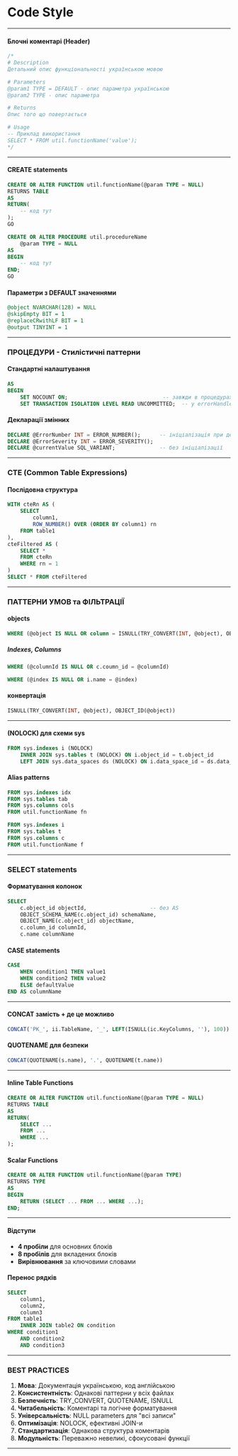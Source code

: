 # Code Style
 
---
 
####   **Блочні коментарі (Header)**
```sql
/*
# Description
Детальний опис функціональності українською мовою

# Parameters
@param1 TYPE = DEFAULT - опис параметра українською
@param2 TYPE - опис параметра

# Returns  
Опис того що повертається

# Usage
-- Приклад використання
SELECT * FROM util.functionName('value');
*/
```
 

---
 
####  **CREATE statements**
```sql
CREATE OR ALTER FUNCTION util.functionName(@param TYPE = NULL)
RETURNS TABLE
AS
RETURN(
    -- код тут
);
GO
```

```sql
CREATE OR ALTER PROCEDURE util.procedureName
    @param TYPE = NULL
AS
BEGIN
    -- код тут
END;
GO
```

####  **Параметри з DEFAULT значеннями**
```sql
@object NVARCHAR(128) = NULL
@skipEmpty BIT = 1  
@replaceCRwithLF BIT = 1
@output TINYINT = 1
```

---

### **ПРОЦЕДУРИ - Стилістичні паттерни**

#### **Стандартні налаштування**
```sql
AS
BEGIN
    SET NOCOUNT ON;                              -- завжди в процедурах
    SET TRANSACTION ISOLATION LEVEL READ UNCOMMITTED;  -- у errorHandler
```

#### **Декларації змінних**
```sql
DECLARE @ErrorNumber INT = ERROR_NUMBER();      -- ініціалізація при декларації
DECLARE @ErrorSeverity INT = ERROR_SEVERITY();
DECLARE @currentValue SQL_VARIANT;              -- без ініціалізації
```

---

###  **CTE (Common Table Expressions)**

#### **Послідовна структура**
```sql
WITH cteRn AS (
    SELECT 
        column1,
        ROW_NUMBER() OVER (ORDER BY column1) rn
    FROM table1
),
cteFiltered AS (
    SELECT * 
    FROM cteRn 
    WHERE rn = 1
)
SELECT * FROM cteFiltered
```


---

### **ПАТТЕРНИ УМОВ та ФІЛЬТРАЦІЇ**

#### objects
```sql
WHERE (@object IS NULL OR column = ISNULL(TRY_CONVERT(INT, @object), OBJECT_ID(@object)))
```

##### Indexes, Columns
```sql
WHERE (@columnId IS NULL OR c.coumn_id = @columnId)
```

```sql
WHERE (@index IS NULL OR i.name = @index)
```

#### **конвертація**
```sql
ISNULL(TRY_CONVERT(INT, @object), OBJECT_ID(@object))
```


---

#### **(NOLOCK) для схеми sys**
```sql
FROM sys.indexes i (NOLOCK)
    INNER JOIN sys.tables t (NOLOCK) ON i.object_id = t.object_id
    LEFT JOIN sys.data_spaces ds (NOLOCK) ON i.data_space_id = ds.data_space_id
```

#### **Alias patterns**
```sql
FROM sys.indexes idx         
FROM sys.tables tab
FROM sys.columns cols
FROM util.functionName fn
```

```sql
FROM sys.indexes i
FROM sys.tables t
FROM sys.columns c
FROM util.functionName f
```

---

### **SELECT statements**

#### **Форматування колонок**
```sql
SELECT 
    c.object_id objectId,                    -- без AS
    OBJECT_SCHEMA_NAME(c.object_id) schemaName,
    OBJECT_NAME(c.object_id) objectName,
    c.column_id columnId,
    c.name columnName
```

#### **CASE statements**  
```sql
CASE 
    WHEN condition1 THEN value1
    WHEN condition2 THEN value2  
    ELSE defaultValue
END AS columnName
```

---
 
#### **CONCAT замість +** де це можливо
```sql
CONCAT('PK_', ii.TableName, '_', LEFT(ISNULL(ic.KeyColumns, ''), 100))
```

#### **QUOTENAME для безпеки**
```sql
CONCAT(QUOTENAME(s.name), '.', QUOTENAME(t.name))
```


---

#### **Inline Table Functions**
```sql
CREATE OR ALTER FUNCTION util.functionName(@param TYPE = NULL)
RETURNS TABLE
AS
RETURN(
    SELECT ... 
    FROM ...
    WHERE ...
);
```

#### **Scalar Functions**
```sql
CREATE OR ALTER FUNCTION util.functionName(@param TYPE)
RETURNS TYPE
AS
BEGIN
    RETURN (SELECT ... FROM ... WHERE ...);
END;
```

---


#### **Відступи**
- **4 пробіли** для основних блоків
- **8 пробілів** для вкладених блоків
- **Вирівнювання** за ключовими словами

#### **Перенос рядків**
```sql
SELECT 
    column1,
    column2,
    column3
FROM table1
    INNER JOIN table2 ON condition
WHERE condition1
    AND condition2
    AND condition3
```

---

### **BEST PRACTICES**

1. **Мова**: Документація українською, код англійською
2. **Консистентність**: Однакові паттерни у всіх файлах
3. **Безпечність**: TRY_CONVERT, QUOTENAME, ISNULL
4. **Читабельність**: Коментарі та логічне форматування
5. **Універсальність**: NULL parameters для "всі записи"
6. **Оптимізація**: NOLOCK, ефективні JOIN-и
7. **Стандартизація**: Однакова структура коментарів
8. **Модульність**: Переважно невеликі, сфокусовані функції

---
